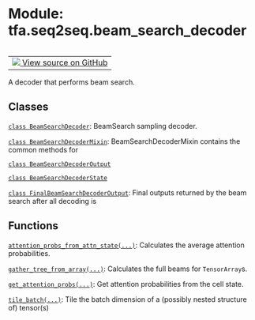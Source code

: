 <div itemscope itemtype="http://developers.google.com/ReferenceObject">
<meta itemprop="name" content="tfa.seq2seq.beam_search_decoder" />
<meta itemprop="path" content="Stable" />
</div>

# Module: tfa.seq2seq.beam_search_decoder


<table class="tfo-notebook-buttons tfo-api" align="left">

<td>
  <a target="_blank" href="https://github.com/tensorflow/addons/tree/r0.6/tensorflow_addons/seq2seq/beam_search_decoder.py">
    <img src="https://www.tensorflow.org/images/GitHub-Mark-32px.png" />
    View source on GitHub
  </a>
</td></table>



A decoder that performs beam search.

<!-- Placeholder for "Used in" -->


## Classes

[`class BeamSearchDecoder`](../../tfa/seq2seq/BeamSearchDecoder.md): BeamSearch sampling decoder.

[`class BeamSearchDecoderMixin`](../../tfa/seq2seq/beam_search_decoder/BeamSearchDecoderMixin.md): BeamSearchDecoderMixin contains the common methods for

[`class BeamSearchDecoderOutput`](../../tfa/seq2seq/BeamSearchDecoderOutput.md)

[`class BeamSearchDecoderState`](../../tfa/seq2seq/BeamSearchDecoderState.md)

[`class FinalBeamSearchDecoderOutput`](../../tfa/seq2seq/FinalBeamSearchDecoderOutput.md): Final outputs returned by the beam search after all decoding is

## Functions

[`attention_probs_from_attn_state(...)`](../../tfa/seq2seq/beam_search_decoder/attention_probs_from_attn_state.md): Calculates the average attention probabilities.

[`gather_tree_from_array(...)`](../../tfa/seq2seq/gather_tree_from_array.md): Calculates the full beams for `TensorArray`s.

[`get_attention_probs(...)`](../../tfa/seq2seq/beam_search_decoder/get_attention_probs.md): Get attention probabilities from the cell state.

[`tile_batch(...)`](../../tfa/seq2seq/tile_batch.md): Tile the batch dimension of a (possibly nested structure of) tensor(s)

